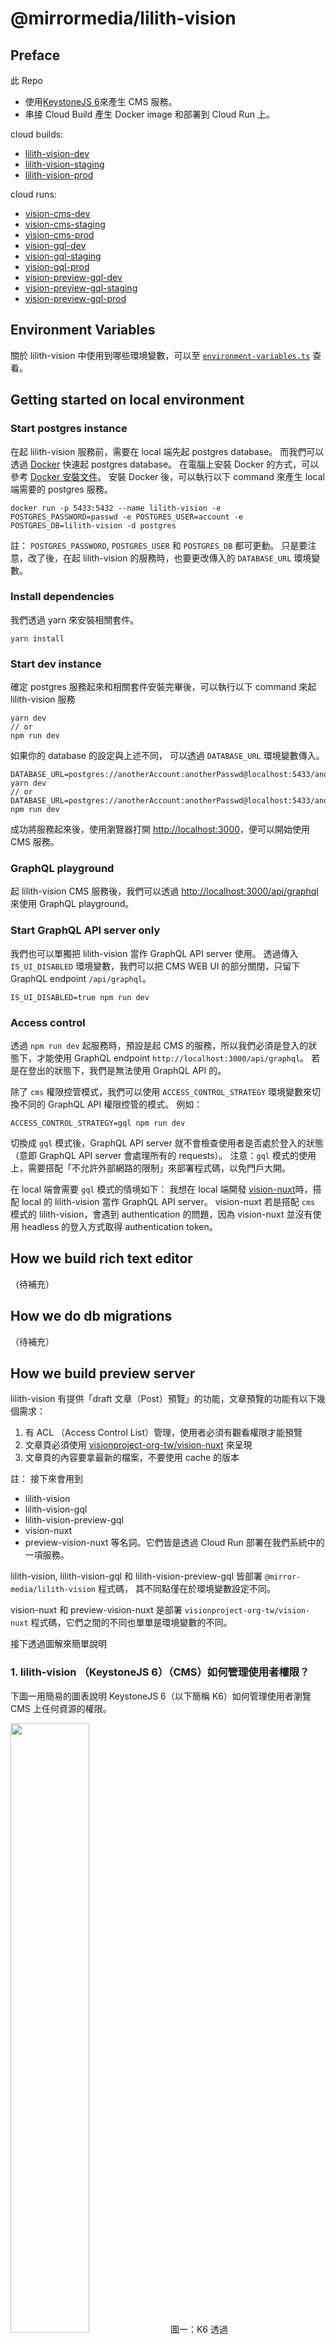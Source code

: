# @mirrormedia/lilith-vision

## Preface

此 Repo

- 使用[KeystoneJS 6](https://keystonejs.com/docs)來產生 CMS 服務。
- 串接 Cloud Build 產生 Docker image 和部署到 Cloud Run 上。

cloud builds:

- [lilith-vision-dev](https://console.cloud.google.com/cloud-build/triggers;region=global/edit/cc6f0aa7-87dc-4b01-8a45-3a09785a93f8?project=arctic-signer-341307)
- [lilith-vision-staging](https://console.cloud.google.com/cloud-build/triggers;region=global/edit/379c4f27-2495-4b20-bf07-72dfba441b20?project=arctic-signer-341307)
- [lilith-vision-prod](https://console.cloud.google.com/cloud-build/triggers;region=global/edit/379c4f27-2495-4b20-bf07-72dfba441b20?project=arctic-signer-341307)

cloud runs:

- [vision-cms-dev](https://console.cloud.google.com/run/detail/asia-east1/vision-cms-dev?project=arctic-signer-341307)
- [vision-cms-staging](https://console.cloud.google.com/run/detail/asia-east1/vision-cms-staging?project=arctic-signer-341307)
- [vision-cms-prod](https://console.cloud.google.com/run/detail/asia-east1/vision-cms-prod?project=arctic-signer-341307)
- [vision-gql-dev](https://console.cloud.google.com/run/detail/asia-east1/vision-gql-dev?project=arctic-signer-341307)
- [vision-gql-staging](https://console.cloud.google.com/run/detail/asia-east1/vision-gql-staging?project=arctic-signer-341307)
- [vision-gql-prod](https://console.cloud.google.com/run/detail/asia-east1/vision-gql-prod?project=arctic-signer-341307)
- [vision-preview-gql-dev](https://console.cloud.google.com/run/detail/asia-east1/vision-preview-gql-dev?project=arctic-signer-341307)
- [vision-preview-gql-staging](https://console.cloud.google.com/run/detail/asia-east1/vision-preview-gql-staging?project=arctic-signer-341307)
- [vision-preview-gql-prod](https://console.cloud.google.com/run/detail/asia-east1/vision-preview-gql-prod?project=arctic-signer-341307)

## Environment Variables

關於 lilith-vision 中使用到哪些環境變數，可以至 [`environment-variables.ts`](https://github.com/mirror-media/Lilith/blob/main/packages/vision/environment-variables.ts) 查看。

## Getting started on local environment

### Start postgres instance

在起 lilith-vision 服務前，需要在 local 端先起 postgres database。
而我們可以透過 [Docker](https://docs.docker.com/) 快速起 postgres database。
在電腦上安裝 Docker 的方式，可以參考 [Docker 安裝文件](https://docs.docker.com/engine/install/)。
安裝 Docker 後，可以執行以下 command 來產生 local 端需要的 postgres 服務。

```
docker run -p 5433:5432 --name lilith-vision -e POSTGRES_PASSWORD=passwd -e POSTGRES_USER=account -e POSTGRES_DB=lilith-vision -d postgres
```

註：
`POSTGRES_PASSWORD`, `POSTGRES_USER` 和 `POSTGRES_DB` 都可更動。
只是要注意，改了後，在起 lilith-vision 的服務時，也要更改傳入的 `DATABASE_URL` 環境變數。

### Install dependencies

我們透過 yarn 來安裝相關套件。

```
yarn install
```

### Start dev instance

確定 postgres 服務起來和相關套件安裝完畢後，可以執行以下 command 來起 lilith-vision 服務

```
yarn dev
// or
npm run dev
```

如果你的 database 的設定與上述不同，
可以透過 `DATABASE_URL` 環境變數傳入。

```
DATABASE_URL=postgres://anotherAccount:anotherPasswd@localhost:5433/anotherDatabase yarn dev
// or
DATABASE_URL=postgres://anotherAccount:anotherPasswd@localhost:5433/anotherDatabase npm run dev
```

成功將服務起來後，使用瀏覽器打開 [http://localhost:3000](http://localhost:3000)，便可以開始使用 CMS 服務。

### GraphQL playground

起 lilith-vision CMS 服務後，我們可以透過 [http://localhost:3000/api/graphql](http://localhost:3000/api/graphql) 來使用 GraphQL playground。

### Start GraphQL API server only

我們也可以單獨把 lilith-vision 當作 GraphQL API server 使用。
透過傳入 `IS_UI_DISABLED` 環境變數，我們可以把 CMS WEB UI 的部分關閉，只留下 GraphQL endpoint `/api/graphql`。

```
IS_UI_DISABLED=true npm run dev
```

### Access control

透過 `npm run dev` 起服務時，預設是起 CMS 的服務，所以我們必須是登入的狀態下，才能使用 GraphQL endpoint `http://localhost:3000/api/graphql`。
若是在登出的狀態下，我們是無法使用 GraphQL API 的。

除了 `cms` 權限控管模式，我們可以使用 `ACCESS_CONTROL_STRATEGY` 環境變數來切換不同的 GraphQL API 權限控管的模式。
例如：

```
ACCESS_CONTROL_STRATEGY=gql npm run dev
```

切換成 `gql` 模式後，GraphQL API server 就不會檢查使用者是否處於登入的狀態（意即 GraphQL API server 會處理所有的 requests）。
注意：`gql` 模式的使用上，需要搭配「不允許外部網路的限制」來部署程式碼，以免門戶大開。

在 local 端會需要 `gql` 模式的情境如下：
我想在 local 端開發 [vision-nuxt](https://github.com/visionproject-org-tw/vision-nuxt)時，搭配 local 的 lilith-vision 當作 GraphQL API server。
vision-nuxt 若是搭配 `cms` 模式的 lilith-vision，會遇到 authentication 的問題，因為 vision-nuxt 並沒有使用 headless 的登入方式取得 authentication token。

## How we build rich text editor

（待補充）

## How we do db migrations

（待補充）

## How we build preview server

lilith-vision 有提供「draft 文章（Post）預覽」的功能，文章預覽的功能有以下幾個需求：

1. 有 ACL （Access Control List）管理，使用者必須有觀看權限才能預覽
2. 文章頁必須使用 [visionproject-org-tw/vision-nuxt](https://github.com/visionproject-org-tw/vision-nuxt) 來呈現
3. 文章頁的內容要拿最新的檔案，不要使用 cache 的版本

註：
接下來會用到

- lilith-vision
- lilith-vision-gql
- lilith-vision-preview-gql
- vision-nuxt
- preview-vision-nuxt
  等名詞。它們皆是透過 Cloud Run 部署在我們系統中的一項服務。

lilith-vision, lilith-vision-gql 和 lilith-vision-preview-gql 皆部署 `@mirror-media/lilith-vision` 程式碼，
其不同點僅在於環境變數設定不同。

vision-nuxt 和 preview-vision-nuxt 是部署 `visionproject-org-tw/vision-nuxt` 程式碼，它們之間的不同也單單是環境變數的不同。

接下透過圖解來簡單說明

### 1. lilith-vision （KeystoneJS 6）（CMS）如何管理使用者權限？

下圖一用簡易的圖表說明 KeystoneJS 6（以下簡稱 K6）如何管理使用者瀏覽 CMS 上任何資源的權限。

<img src="https://user-images.githubusercontent.com/3000343/182289771-fddb5c93-d3e9-4ee4-93c4-ceee4999102c.jpg" width="50%">
圖一：K6 透過 Authentication/Authorization layer 來實作 ACL。

在創建使用者時，我們都會賦予使用者身份，而身份代表了使用者在 K6 中的權限。
當使用者登入 CMS 後，對於 K6 server 發送的 requests，都會經過 K6 的 Authentication/Authorization layer，
Authentication/Authorization layer 會比對 requests 上的 cookies 和 database 中該使用者的身份，
來判斷該 requests 是否可以順利通過 Authentication/Authorization layer。

註：
lilith-vision 即是透過 K6 架構出來的 CMS 服務。

### 2. nuxt-vision （FE）為何拿不到 `draft`（尚未發布）的文章？

下圖二的圖表說明 lilith-vision-gql 如何保護 `draft`（尚未發布）的文章，不讓前端（vision-nuxt）可以 query 到。

<img src="https://user-images.githubusercontent.com/3000343/182289779-7ec4b57e-66c4-4d70-ba52-e7270e187a91.jpg" width="50%">
圖二：lilith-vision-gql 阻擋使用者 query `draft` 文章。

當 K6 的環境變數 `ACCESS_CONTROL_STRATEGY` 為 `gql` 時，任何 query draft 文章的 request 都會被擋下來。
所以 vision-nuxt 會回傳 404 頁面不存在。

註：
lilith-vision-gql 和 lilith-vision 不同，前者僅提供 GraphQL API，而後者提供 GraphQL API 和 Web UI （CMS）服務。

### 3. 如何部署、設定 lilith-vision, previwe-nuxt-vision 和 lilith-vision-preview-gql 來達到文章預覽功能？

下圖三的圖表說明我們如何部署、設定環境變數和在 K6 上新增 route 來 proxy requests 到 preview-vision-nuxt 上。

<img src="https://user-images.githubusercontent.com/3000343/182289774-2fc36adc-a65c-4c88-acca-2edeabc1a9d0.jpg" width="50%">
圖三：透過 lilith-vision, preview-vision-nuxt,  lilith-vision-preview-gql 的部署來實現文章預覽功能。

文章預覽的需求 1 有提到「使用者必須有觀看權限才能瀏覽文章」，此部分是透過 K6 的 Authentication/Authorization layer 來幫忙把關。
當使用者要預覽文章，該 request 會先進入 K6 server，驗證使用者身份，若有權限，該 request 才會被 bypass 和 proxy 到 preview-vision-nuxt 上。
（實作細節請見 `keystone.ts` 中的 `extendExpressApp` 設定，在該設定中，我們有新增 routes 來幫忙 proxy request）

preview-vision-nuxt 會向 lilith-vision-preview-gql query draft 文章，因為 lilith-vision-preview-gql 的 `ACCESS_CONTROL_STRATEGY` 環境變數被設定為 `preview`，
代表 lilith-vision-preview-gql 不會阻擋 draft 文章的 query。
lilith-vision-preview-gql 回傳 draft 文章給 preview-vision-nuxt，preview-vision-nuxt 根據 draft 文章內容 render 給使用者。

註：
為了區別外部使用者和內部使用者使用的系統，我們有部署

- preview-vision-nuxt，其功能與 vision-nuxt 僅差別 GQL 打的 endpoint 不同
- lilith-vision-preview-gql 僅提供 GraphQL endpoint，且 `ACCESS_CONTROL_STRATEGY` 環境變數被設定為 `preview`，讓 draft 文章可以被 query

## How we upload images

請見[圖片上傳與 resize — 以 openwarehouse-k6 為例](https://paper.dropbox.com/doc/resize-openwarehouse-k6---BgSS7fZlve8ejXyx8NAwLQ0eAg-nEMMAMYOoMLvaaI2bcyBf)。

### Troubleshootings

#### Q1: 我在 `packages/(vision|mesh|editools)` 資料夾底下跑 `yarn install` 時，在 `yarn postinstall` 階段發生錯誤。

A1: 如果錯誤訊息與 `@mirrormedia/lilith-core` 有關，可以嘗試先到 `packages/core` 底下，執行

1. `yarn build`
2. `yarn install`

確保 local 端有 `@mirrormedia-/lilith-core` 相關的檔案可以讓 `packages/(vision|mesh|editools)` 載入。

## Patch

### 目前使用 patch-package 讓 keystone admin UI (keystone-6/core 5.2.0) 可以在手機版進行編輯，該功能已在 keystone-6/core 5.5.1 新增，日後更新 keystone 板上時可移除。
